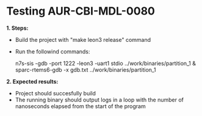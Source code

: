 # Testing AUR-CBI-MDL-0080

**1. Steps:**

* Build the project with "make leon3 release" command
* Run the followind commands:

    n7s-sis -gdb -port 1222 -leon3 -uart1 stdio ../work/binaries/partition_1 &
    sparc-rtems6-gdb -x gdb.txt ../work/binaries/partition_1

**2. Expected results:**

* Project should succesfully build
* The running binary should output logs in a loop with the number of nanoseconds elapsed from the start of the program
